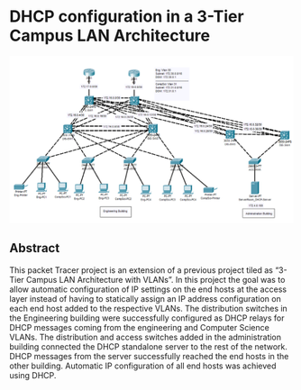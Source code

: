 # DHCP configuration in a 3-Tier Campus LAN Architecture

![image](https://github.com/ascotlan/DHCP-configuration-in-a-3-Tier-Campus-LAN-Architecture/blob/main/topology.png)

## Abstract

This packet Tracer project is an extension of a previous project tiled as “3-Tier Campus LAN Architecture with VLANs”. In this project the goal was to allow automatic configuration of IP settings on the end hosts at the access layer instead of having to statically assign an IP address configuration on each end host added to the respective VLANs. The distribution switches in the Engineering building were successfully configured as DHCP relays for DHCP messages coming from the engineering and Computer Science VLANs. The distribution and access switches added in the administration building connected the DHCP standalone server to the rest of the network. DHCP messages from the server successfully reached the end hosts in the other building. Automatic IP configuration of all end hosts was achieved using DHCP.
